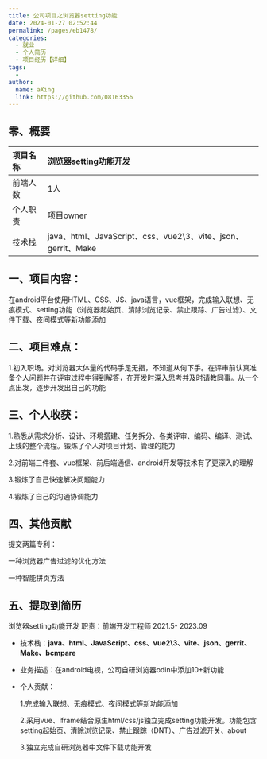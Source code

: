 ```yaml
---
title: 公司项目之浏览器setting功能
date: 2024-01-27 02:52:44
permalink: /pages/eb1478/
categories:
  - 就业
  - 个人简历
  - 项目经历【详细】
tags:
  - 
author: 
  name: aXing
  link: https://github.com/08163356
---
```




## 零、概要

| 项目名称 | 浏览器setting功能开发                                        |
| :------- | :----------------------------------------------------------- |
| 前端人数 | 1人                                                          |
| 个人职责 | 项目owner                                                    |
| 技术栈   | java、html、JavaScript、css、vue2\3、vite、json、gerrit、Make |

## 一、项目内容：

在android平台使用HTML、CSS、JS、java语言，vue框架，完成输入联想、无痕模式、setting功能（浏览器起始页、清除浏览记录、禁止跟踪、广告过滤）、文件下载、夜间模式等新功能添加

## 二、项目难点：

1.初入职场。对浏览器大体量的代码手足无措，不知道从何下手。在评审前认真准备个人问题并在评审过程中得到解答，在开发时深入思考并及时请教同事。从一个点出发，逐步开发出自己的功能

## 三、个人收获：

1.熟悉从需求分析、设计、环境搭建、任务拆分、各类评审、编码、编译、测试、上线的整个流程。锻炼了个人对项目计划、管理的能力

2.对前端三件套、vue框架、前后端通信、android开发等技术有了更深入的理解

3.锻炼了自己快速解决问题能力

4.锻炼了自己的沟通协调能力

## 四、其他贡献

提交两篇专利：

一种浏览器广告过滤的优化方法

一种智能拼页方法

## 五、提取到简历

浏览器setting功能开发&nbsp;职责：前端开发工程师</span> <span margin-right="0">2021.5- 2023.09</span>

- 技术栈：**java、html、JavaScript、css、vue2\3、vite、json、gerrit、Make、bcmpare**

- 业务描述：在android电视，公司自研浏览器odin中添加10+新功能

- 个人贡献：

  1.完成输入联想、无痕模式、夜间模式等新功能添加

  2.采用vue、iframe结合原生html/css/js独立完成setting功能开发。功能包含setting起始页、清除浏览记录、禁止跟踪（DNT）、广告过滤开关、about

  3.独立完成自研浏览器中文件下载功能开发